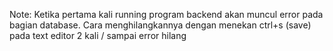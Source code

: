 Note: Ketika pertama kali running program backend akan muncul error pada bagian database. Cara menghilangkannya dengan menekan ctrl+s (save) pada text editor 2 kali / sampai error hilang
